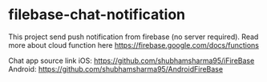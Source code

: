 # filebase-chat-notification
This project send push notification from firebase (no server required).
Read more about cloud function here https://firebase.google.com/docs/functions

Chat app source link
iOS: https://github.com/shubhamsharma95/iFireBase
Android: https://github.com/shubhamsharma95/AndroidFireBase
